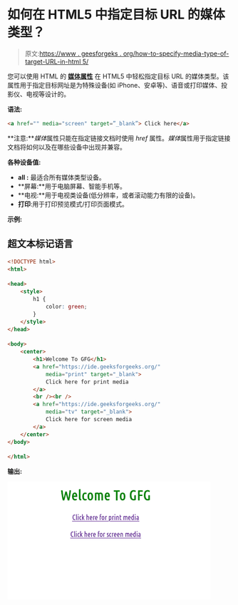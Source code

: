 # 如何在 HTML5 中指定目标 URL 的媒体类型？

> 原文:[https://www . geesforgeks . org/how-to-specify-media-type-of-target-URL-in-html 5/](https://www.geeksforgeeks.org/how-to-specify-media-type-of-the-target-url-in-html5/)

您可以使用 HTML 的 [**媒体属性**](https://www.geeksforgeeks.org/how-to-specify-what-media-device-the-target-url-is-optimized-for/) 在 HTML5 中轻松指定目标 URL 的媒体类型。该属性用于指定目标网址是为特殊设备(如 iPhone、安卓等)、语音或打印媒体、投影仪、电视等设计的。

**语法:**

```html
<a href="" media="screen" target=”_blank”> Click here</a>
```

**注意:***媒体*属性只能在指定链接文档时使用 *href* 属性。*媒体*属性用于指定链接文档将如何以及在哪些设备中出现并兼容。

**各种设备值:**

*   **all :** 最适合所有媒体类型设备。
*   **屏幕:**用于电脑屏幕、智能手机等。
*   **电视:**用于电视类设备(低分辨率，或者滚动能力有限的设备)。
*   **打印**:用于打印预览模式/打印页面模式。

**示例:**

## 超文本标记语言

```html
<!DOCTYPE html>
<html>

<head>
    <style>
        h1 {
            color: green;
        }
    </style>
</head>

<body>
    <center>
        <h1>Welcome To GFG</h1>
        <a href="https://ide.geeksforgeeks.org/" 
            media="print" target="_blank">
            Click here for print media
        </a>
        <br /><br />
        <a href="https://ide.geeksforgeeks.org/" 
            media="tv" target="_blank">
            Click here for screen media
        </a>
    </center>
</body>

</html>
```

**输出:**

![](img/ea8ba8d1f5ee17a294bfe0166b21ce32.png)